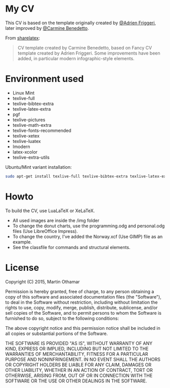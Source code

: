 # My CV


This CV is based on the template originally created by [@Adrien Friggeri](https://github.com/afriggeri),
later improved by [@Carmine Benedetto](https://github.com/neoben).

From <a href="https://no.sharelatex.com/templates/cv-or-resume/extended-fancy-cv-(carmine-benedetto)">sharelatex</a>:

> CV template created by Carmine Benedetto, based on Fancy CV template created by Adrien Friggeri. 
> Some improvements have been added, in particular modern infographic-style elements.



# Environment used


* Linux Mint
 * texlive-full
 * texlive-bibtex-extra
 * texlive-latex-extra
 * pgf
 * texlive-pictures
 * texlive-math-extra
 * texlive-fonts-recommended
 * texlive-xetex
 * texlive-luatex
 * lmodern
 * latex-xcolor
 * texlive-extra-utils


Ubuntu/Mint variant installation:

```sh
sudo apt-get install texlive-full texlive-bibtex-extra texlive-latex-extra pgf texlive-pictures texlive-math-extra texlive-fonts-recommended texlive-xetex texlive-luatex lmodern latex-xcolor texlive-extra-utils
```


# Howto

To build the CV, use LuaLaTeX or XeLaTeX.

* All used images are inside the /img folder
* To change the donut charts, use the programming.odg and personal.odg files (Use LibreOffice Impress).
* To change the country, I've added the Norway.xcf (Use GIMP) file as an example.
* See the classfile for commands and structural elements.


# License


Copyright (C) 2015, Martin Othamar

Permission is hereby granted, free of charge, to any person obtaining a copy of this software and associated documentation 
files (the "Software"), to deal in the Software without restriction, including without limitation the rights to use, 
copy, modify, merge, publish, distribute, sublicense, and/or sell copies of the Software, 
and to permit persons to whom the Software is furnished to do so,
subject to the following conditions:

The above copyright notice and this permission notice shall be included in all copies or substantial portions of the Software.

THE SOFTWARE IS PROVIDED "AS IS", WITHOUT WARRANTY OF ANY KIND, EXPRESS OR IMPLIED, INCLUDING BUT NOT LIMITED TO THE 
WARRANTIES OF MERCHANTABILITY, FITNESS FOR A PARTICULAR PURPOSE AND NONINFRINGEMENT. 
IN NO EVENT SHALL THE AUTHORS OR COPYRIGHT HOLDERS BE LIABLE FOR ANY CLAIM, DAMAGES OR OTHER LIABILITY, 
WHETHER IN AN ACTION OF CONTRACT, TORT OR OTHERWISE, ARISING FROM, 
OUT OF OR IN CONNECTION WITH THE SOFTWARE OR THE USE OR OTHER DEALINGS IN THE SOFTWARE.
